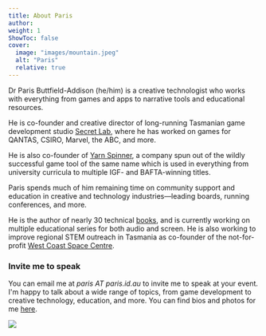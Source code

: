 ```yaml
---
title: About Paris
author: 
weight: 1
ShowToc: false
cover:
  image: "images/mountain.jpeg"
  alt: "Paris"
  relative: true
---
```


Dr Paris Buttfield-Addison (he/him) is a creative technologist who works with everything from games and apps to narrative tools and educational resources. 

He is co-founder and creative director of long-running Tasmanian game development studio [Secret Lab](https://secretlab.games), where he has worked on games for QANTAS, CSIRO, Marvel, the ABC, and more. 

He is also co-founder of [Yarn Spinner](https://yarnspinner.dev), a company spun out of the wildly successful game tool of the same name which is used in everything from university curricula to multiple IGF- and BAFTA-winning titles. 

Paris spends much of him remaining time on community support and education in creative and technology industries—leading boards, running conferences, and more. 

He is the author of nearly 30 technical [books](/books-and-events/books), and is currently working on multiple educational series for both audio and screen. He is also working to improve regional STEM outreach in Tasmania as co-founder of the not-for-profit [West Coast Space Centre](https://westcoastspacecentre.com). 

### Invite me to speak

You can email me at _paris AT paris.id.au_ to invite me to speak at your event. I'm happy to talk about a wide range of topics, from game development to creative technology, education, and more. You can find bios and photos for me [here](/books-and-events/events/#speaker-information).

![](/images/Paris_Headshot_2024.jpg)